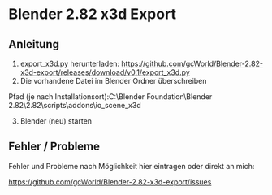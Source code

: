 # Blender 2.82 x3d Export

## Anleitung

1. export_x3d.py herunterladen: https://github.com/gcWorld/Blender-2.82-x3d-export/releases/download/v0.1/export_x3d.py
2. Die vorhandene Datei im Blender Ordner überschreiben 

  Pfad (je nach Installationsort):C:\Blender Foundation\Blender 2.82\2.82\scripts\addons\io_scene_x3d
  
3. Blender (neu) starten

## Fehler / Probleme
Fehler und Probleme nach Möglichkeit hier eintragen oder direkt an mich:

https://github.com/gcWorld/Blender-2.82-x3d-export/issues
